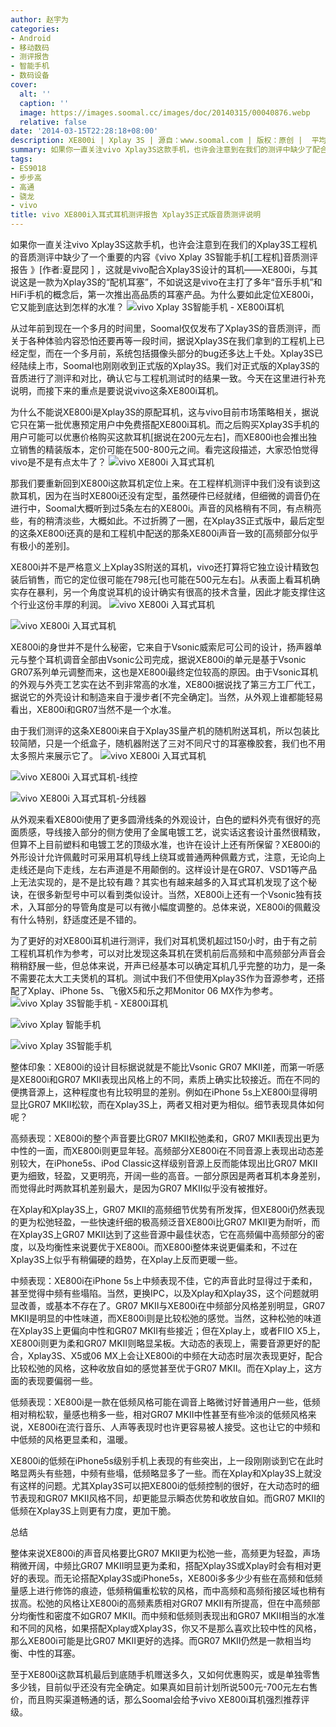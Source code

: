 ```yaml
---
author: 赵宇为
categories:
- Android
- 移动数码
- 测评报告
- 智能手机
- 数码设备
cover:
  alt: ''
  caption: ''
  image: https://images.soomal.cc/images/doc/20140315/00040876.webp
  relative: false
date: '2014-03-15T22:28:18+08:00'
description: XE800i | Xplay 3S | 源自：www.soomal.com | 版权：原创 |  平均/总评分：07.95/1018
summary: 如果你一直关注vivo Xplay3S这款手机，也许会注意到在我们的测评中缺少了配合Xplay3S设计的耳机――XE800i，与其说这是一款为Xplay3S的“配机耳塞”，不如说这是vivo在主打了多年“音乐手机”和HiFi手机的概念后，第一次推出高品质的耳塞产品。
tags:
- ES9018
- 步步高
- 高通
- 骁龙
- vivo
title: vivo XE800i入耳式耳机测评报告 Xplay3S正式版音质测评说明
---
```


如果你一直关注vivo Xplay3S这款手机，也许会注意到在我们的Xplay3S工程机的音质测评中缺少了一个重要的内容《vivo Xplay 3S智能手机[工程机]音质测评报告 》[作者:夏昆冈 ]
，这就是vivo配合Xplay3S设计的耳机――XE800i，与其说这是一款为Xplay3S的“配机耳塞”，不如说这是vivo在主打了多年“音乐手机”和HiFi手机的概念后，第一次推出高品质的耳塞产品。为什么要如此定位XE800i，它又能到底达到怎样的水准？
![vivo Xplay 3S智能手机 - XE800i耳机](https://images.soomal.cc/images/doc/20140121/00039815.webp)




从过年前到现在一个多月的时间里，Soomal仅仅发布了Xplay3S的音质测评，而关于各种体验内容恐怕还要再等一段时间，据说Xplay3S在我们拿到的工程机上已经定型，而在一个多月前，系统包括摄像头部分的bug还多达上千处。Xplay3S已经陆续上市，Soomal也刚刚收到正式版的Xplay3S。我们对正式版的Xplay3S的音质进行了测评和对比，确认它与工程机测试时的结果一致。今天在这里进行补充说明，而接下来的重点是要说说vivo这条XE800i耳机。

为什么不能说XE800i是Xplay3S的原配耳机，这与vivo目前市场策略相关，据说它只在第一批优惠预定用户中免费搭配XE800i耳机。而之后购买Xplay3S手机的用户可能可以优惠价格购买这款耳机[据说在200元左右]，而XE800i也会推出独立销售的精装版本，定价可能在500-800元之间。看完这段描述，大家恐怕觉得vivo是不是有点太牛了？
![vivo XE800i 入耳式耳机](https://images.soomal.cc/images/doc/20140315/00040869.webp)




那我们要重新回到XE800i这款耳机定位上来。在工程样机测评中我们没有谈到这款耳机，因为在当时XE800i还没有定型，虽然硬件已经就绪，但细微的调音仍在进行中，Soomal大概听到过5条左右的XE800i。声音的风格稍有不同，有点稍亮些，有的稍清淡些，大概如此。不过折腾了一圈，在Xplay3S正式版中，最后定型的这条XE800i还真的是和工程机中配送的那条XE800i声音一致的[高频部分似乎有极小的差别]。

XE800i并不是严格意义上Xplay3S附送的耳机，vivo还打算将它独立设计精致包装后销售，而它的定位很可能在798元[也可能在500元左右]。从表面上看耳机确实存在暴利，另一个角度说耳机的设计确实有很高的技术含量，因此才能支撑住这个行业这份丰厚的利润。
![vivo XE800i 入耳式耳机](https://images.soomal.cc/images/doc/20140315/00040870_01.webp)




![vivo XE800i 入耳式耳机](https://images.soomal.cc/images/doc/20140315/00040871_01.webp)




XE800i的身世并不是什么秘密，它来自于Vsonic威索尼可公司的设计，扬声器单元与整个耳机调音全部由Vsonic公司完成，据说XE800i的单元是基于Vsonic GR07系列单元调整而来，这也是XE800i最终定位较高的原因。由于Vsonic耳机的外观与外壳工艺实在达不到非常高的水准，XE800i据说找了第三方工厂代工，据说它的外壳设计和制造来自于漫步者[不完全确定]。当然，从外观上谁都能轻易看出，XE800i和GR07当然不是一个水准。

由于我们测评的这条XE800i来自于Xplay3S量产机的随机附送耳机，所以包装比较简陋，只是一个纸盒子，随机器附送了三对不同尺寸的耳塞橡胶套，我们也不用太多照片来展示它了。
![vivo XE800i 入耳式耳机](https://images.soomal.cc/images/doc/20140315/00040872.webp)




![vivo XE800i 入耳式耳机-线控](https://images.soomal.cc/images/doc/20140315/00040873_01.webp)




![vivo XE800i 入耳式耳机-分线器](https://images.soomal.cc/images/doc/20140315/00040874_01.webp)




从外观来看XE800i使用了更多圆滑线条的外观设计，白色的塑料外壳有很好的亮面质感，导线接入部分的侧方使用了金属电镀工艺，说实话这套设计虽然很精致，但算不上目前塑料和电镀工艺的顶级水准，也许在设计上还有所保留？XE800i的外形设计允许佩戴时可采用耳机导线上绕耳或普通两种佩戴方式，注意，无论向上走线还是向下走线，左右声道是不用颠倒的。这样设计是在GR07、VSD1等产品上无法实现的，是不是比较有趣？其实也有越来越多的入耳式耳机发现了这个秘诀，在很多新型号中可以看到类似设计。当然，XE800i上还有一个Vsonic独有技术，入耳部分的导管角度是可以有微小幅度调整的。总体来说，XE800i的佩戴没有什么特别，舒适度还是不错的。

为了更好的对XE800i耳机进行测评，我们对耳机煲机超过150小时，由于有之前工程机耳机作为参考，可以对比发现这条耳机在煲机前后高频和中高频部分声音会稍稍舒展一些，但总体来说，开声已经基本可以确定耳机几乎完整的功力，是一条不需要花太大工夫煲机的耳机。测试中我们不但使用Xplay3S作为音源参考，还搭配了Xplay、iPhone 5s、飞傲X5和乐之邦Monitor 06 MX作为参考。
![vivo Xplay 3S智能手机 - XE800i耳机](https://images.soomal.cc/images/doc/20140121/00039814.webp)




![vivo Xplay 智能手机](https://images.soomal.cc/images/doc/20130523/00031193_01.webp)




![vivo Xplay 3S智能手机](https://images.soomal.cc/images/doc/20140121/00039805_01.webp)




整体印象：XE800i的设计目标据说就是不能比Vsonic GR07 MKII差，而第一听感是XE800i和GR07 MKII表现出风格上的不同，素质上确实比较接近。而在不同的便携音源上，这种程度也有比较明显的差别。例如在iPhone 5s上XE800i显得明显比GR07 MKII松软，而在Xplay3S上，两者又相对更为相似。细节表现具体如何呢？

高频表现：XE800i的整个声音要比GR07 MKII松弛柔和，GR07 MKII表现出更为中性的一面，而XE800i则更显年轻。高频部分XE800i在不同音源上表现出动态差别较大，在iPhone5s、iPod Classic这样级别音源上反而能体现出比GR07 MKII更为细致，轻盈，又更明亮，开阔一些的高音。一部分原因是两者耳机本身差别，而觉得此时两款耳机差别最大，是因为GR07 MKII似乎没有被推好。

在Xplay和Xplay3S上，GR07 MKII的高频细节优势有所发挥，但XE800i仍然表现的更为松弛轻盈，一些快速纤细的极高频泛音XE800i比GR07 MKII更为耐听，而在Xplay3S上GR07 MKII达到了这些音源中最佳状态，它在高频偏中高频部分的密度，以及均衡性来说要优于XE800i。而XE800i整体来说更偏柔和，不过在Xplay3S上似乎有稍偏硬的趋势，在Xplay上反而更暖一些。

中频表现：XE800i在iPhone 5s上中频表现不佳，它的声音此时显得过于柔和，甚至觉得中频有些塌陷。当然，更换IPC，以及Xplay和Xplay3S，这个问题就明显改善，或基本不存在了。GR07 MKII与XE800i在中频部分风格差别明显，GR07 MKII是明显的中性味道，而XE800i则是比较松弛的感觉。当然，这种松弛的味道在Xplay3S上更偏向中性和GR07 MKII有些接近；但在Xplay上，或者FIIO X5上，XE800i则更为柔和GR07 MKII则略显呆板。大动态的表现上，需要音源更好的配合，Xplay3S、X5或06 MX上会让XE800i的中频在大动态时层次表现更好，配合比较松弛的风格，这种收放自如的感觉甚至优于GR07 MKII。而在Xplay上，这方面的表现要偏弱一些。

低频表现：XE800i是一款在低频风格可能在调音上略微讨好普通用户一些，低频相对稍松软，量感也稍多一些，相对GR07 MKII中性甚至有些冷淡的低频风格来说，XE800i在流行音乐、人声等表现时也许更容易被人接受。这也让它的中频和中低频的风格更显柔和，温暖。

XE800i的低频在iPhone5s级别手机上表现的有些突出，上一段刚刚谈到它在此时略显两头有些翘，中频有些塌，低频略显多了一些。而在Xplay和Xplay3S上就没有这样的问题。尤其Xplay3S可以把XE800i的低频控制的很好，在大动态时的细节表现和GR07 MKII风格不同，却更能显示瞬态优势和收放自如。而GR07 MKII的低频在Xplay3S上则更有力度，更加干脆。

总结

整体来说XE800i的声音风格要比GR07 MKII更为松弛一些，高频更为轻盈，声场稍微开阔，中频比GR07 MKII明显更为柔和，搭配Xplay3S或Xplay时会有相对更好的表现。而无论搭配Xplay3S或iPhone5s，XE800i多多少少有些在高频和低频量感上进行修饰的痕迹，低频稍偏重松软的风格，而中高频和高频衔接区域也稍有拔高。松弛的风格让XE800i的高频素质相对GR07 MKII有所提高，但在中高频部分均衡性和密度不如GR07 MKII。而中频和低频则表现出和GR07 MKII相当的水准和不同的风格，如果搭配Xplay或Xplay3S，你又不是那么喜欢比较中性的风格，那么XE800i可能是比GR07 MKII更好的选择。而GR07 MKII仍然是一款相当均衡、中性的耳塞。

至于XE800i这款耳机最后到底随手机赠送多久，又如何优惠购买，或是单独零售多少钱，目前似乎还没有完全确定。如果真如目前计划所说500元-700元左右售价，而且购买渠道畅通的话，那么Soomal会给予vivo XE800i耳机强烈推荐评级。